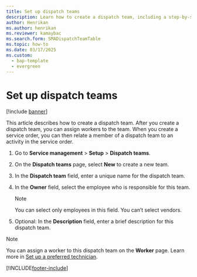 ```yaml
---
title: Set up dispatch teams   
description: Learn how to create a dispatch team, including a step-by-step process for creating a service order and dispatching teams to activities in service orders.
author: Henrikan
ms.author: henrikan
ms.reviewer: kamaybac
ms.search.form: SMADispatchTeamTable
ms.topic: how-to
ms.date: 03/17/2025
ms.custom: 
  - bap-template
  - evergreen
---
```



# Set up dispatch teams

[!include [banner](../includes/banner.md)]

This article describes how to create a dispatch team. After you create a dispatch team, you can assign workers to the team. When you create a service order, you can then relate a member of a dispatch team to an activity in the service order.

1. Go to **Service management** \> **Setup** \> **Dispatch teams**.

2. On the **Dispatch teams** page, select **New** to create a new team.

3. In the **Dispatch team** field, enter a unique name for the dispatch team.

4. In the **Owner** field, select the employee who is responsible for this team.

    > [!NOTE]
    > You can select only employees in this field. You can’t select vendors.

5. Optional: In the **Description** field, enter a brief description for this dispatch team.

> [!NOTE]
> You can assign a worker to this dispatch team on the **Worker** page. Learn more in [Set up a preferred technician](set-up-preferred-technician.md).

[!INCLUDE[footer-include](../../includes/footer-banner.md)]

